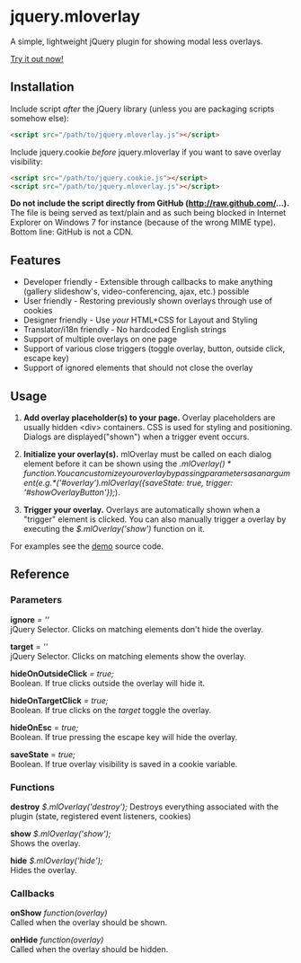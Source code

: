 jquery.mloverlay
================

A simple, lightweight jQuery plugin for showing modal less overlays.

[Try it out now!](http://mloverlay.mythli.net)

## Installation

Include script *after* the jQuery library (unless you are packaging scripts somehow else):
```html
<script src="/path/to/jquery.mloverlay.js"></script>
```
Include jquery.cookie *before* jquery.mloverlay if you want to save overlay visibility:
```html
<script src="/path/to/jquery.cookie.js"></script>
<script src="/path/to/jquery.mloverlay.js"></script>
```

**Do not include the script directly from GitHub (http://raw.github.com/...).** The file is being served as text/plain and as such being blocked
in Internet Explorer on Windows 7 for instance (because of the wrong MIME type). Bottom line: GitHub is not a CDN.

## Features

- Developer friendly - Extensible through callbacks to make anything (gallery slideshow's, video-conferencing, ajax, etc.) possible
- User friendly - Restoring previously shown overlays through use of cookies
- Designer friendly - Use *your* HTML+CSS for Layout and Styling
- Translator/i18n friendly - No hardcoded English strings 
- Support of multiple overlays on one page
- Support of various close triggers (toggle overlay, button, outside click, escape key)
- Support of ignored elements that should not close the overlay

## Usage

1.  **Add overlay placeholder(s) to your page.** Overlay placeholders are usually hidden \<div> containers. CSS is used for styling and positioning. Dialogs are displayed("shown") when a trigger event occurs.

2.  **Initialize your overlay(s).** mlOverlay must be called on each dialog element before it can be shown using the *$.mlOverlay()* function. You can customize your overlay by passing parameters as an argument (e.g. *$('#overlay').mlOverlay({saveState: true, trigger: '#showOverlayButton'});*).  

3.  **Trigger your overlay.** Overlays are automatically shown when a "trigger" element is clicked. You can also manually trigger a overlay by executing the *$.mlOverlay('show')* function on it.

For examples see the [demo](https://github.com/Mythli/jquery.mloverlay/blob/master/index.html) source code.

## Reference

### Parameters

**ignore** *= ''*  
jQuery Selector. Clicks on matching elements don't hide the overlay.  

**target** = *''*  
jQuery Selector. Clicks on matching elements show the overlay.  

**hideOnOutsideClick** *= true;*  
Boolean. If true clicks outside the overlay will hide it.  

**hideOnTargetClick** *= true;*  
Boolean. If true clicks on the *target* toggle the overlay.  

**hideOnEsc** = *true;*  
Boolean. If true pressing the escape key will hide the overlay.  

**saveState** = *true;*  
Boolean. If true overlay visibility is saved in a cookie variable.  

### Functions

**destroy** *$.mlOverlay('destroy');*
Destroys everything associated with the plugin (state, registered event listeners, cookies)

**show** *$.mlOverlay('show');*  
Shows the overlay.

**hide** *$.mlOverlay('hide');*  
Hides the overlay.

### Callbacks

**onShow**  *function(overlay)*  
Called when the overlay should be shown.  

**onHide**  *function(overlay)*  
Called when the overlay should be hidden.
